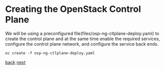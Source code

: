 # Creating the OpenStack Control Plane

We will be using a preconfigured file(files/osp-ng-ctlplane-deploy.yaml) to
create the control plane and at the same time enable the required services,
configure the control plane network, and configure the service back ends.

```
oc create -f osp-ng-ctlplane-deploy.yaml
```

[back](network-isolation.md) [next](create-dp.md)
